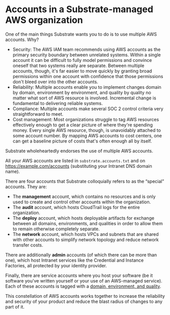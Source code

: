 # Accounts in a Substrate-managed AWS organization

One of the main things Substrate wants you to do is to use multiple AWS accounts. Why?

- Security: The AWS IAM team recommends using AWS accounts as the primary security boundary between unrelated systems. Within a single account it can be difficult to fully model permissions and convince oneself that two systems really are separate. Between multiple accounts, though, it's far easier to move quickly by granting broad permissions within one account with confidence that those permissions don't bleed over into the other accounts.
- Reliability: Multiple accounts enable you to implement changes domain by domain, environment by environment, and quality by quality no matter what sort of AWS resource is involved. Incremental change is fundamental to delivering reliable systems.
- Compliance: Multiple accounts make several SOC 2 control criteria very straightforward to meet.
- Cost management: Most organizations struggle to tag AWS resources effectively enough to get a clear picture of where they're spending money. Every single AWS resource, though, is unavoidably attached to some account number. By mapping AWS accounts to cost centers, one can get a baseline picture of costs that's often enough all by itself.

Substrate wholeheartedly endorses the use of multiple AWS accounts.

All your AWS accounts are listed in `substrate.accounts.txt` and on <https://example.com/accounts> (substituting your Intranet DNS domain name).

There are four accounts that Substrate colloquially refers to as the &ldquo;special&rdquo; accounts. They are:

- The **management** account, which contains no resources and is only used to create and control other accounts within the organization.
- The **audit** account, which hosts CloudTrail logs for the entire organization.
- The **deploy** account, which hosts deployable artifacts for exchange between all domains, environments, and qualities in order to allow them to remain otherwise completely separate.
- The **network** account, which hosts VPCs and subnets that are shared with other accounts to simplify network topology and reduce network transfer costs.

There are additionally **admin** accounts (of which there can be more than one), which host Intranet services like the Credential and Instance Factories, all protected by your identity provider.

Finally, there are service accounts where you host your software (be it software you've written yourself or your use of an AWS-managed service). Each of these accounts is tagged with a [domain, environment, and quality](../domains-environments-qualities/).

This constellation of AWS accounts works together to increase the reliability and security of your product and reduce the blast radius of changes to any part of it.
